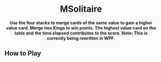 <h1 align="center">
  <br>
  MSolitaire
  <br>
</h1>

<h4 align="center">Use the four stacks to merge cards of the same value to gain a higher value card. Merge two Kings to win points. The highest value card on the table and the time elapsed contributes to the score. Note: This is currently being rewritten in WPF.</h4>

## How to Play


